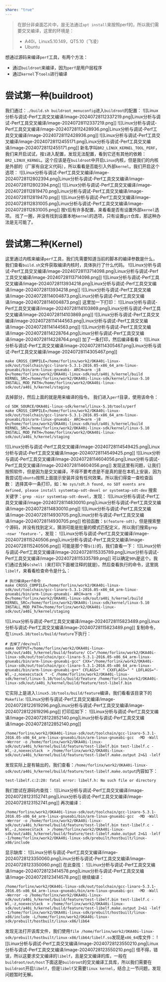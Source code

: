 ```yaml
---
share: "true"
---
```

> 在部分非桌面芯片中，是无法通过`apt install`来按照perf的，所以我们需要交叉编译，这里的环境是：
> + A40i，Linux5.10.149，QT5.10（飞凌）
> + Ubuntu

想通过源码来编译`perf`工具，有两个方法：
+ 通过`buildroot`来编译，因为`perf`是用户层程序
+ 通过`kernel`下`tools`进行编译
# 尝试第一种(buildroot)
我们通过：`./build.sh buildroot_menuconfig`进入`buildroot`的配置：
![[Linux分析与调试-Perf工具交叉编译/image-20240728112337219.png|Linux分析与调试-Perf工具交叉编译/image-20240728112337219.png]]
![[Linux分析与调试-Perf工具交叉编译/image-20240728112428936.png|Linux分析与调试-Perf工具交叉编译/image-20240728112428936.png]]
![[Linux分析与调试-Perf工具交叉编译/image-20240728112455171.png|Linux分析与调试-Perf工具交叉编译/image-20240728112455171.png]]
新名字叫`BR2_LINUX_KERNEL_TOOL_PERF`，我们来开启试试，按`1`进入配置，发现无法配置，看到它还有其他的依赖：`BR2_LINUX_KERNEL`。这个应该是在`buildroot`中开启`Linux`内核，但是我们的内核是外部的（厂家有自定义代码），所以看看是否能引入外部`kernel`。我们开启这个选项：
![[Linux分析与调试-Perf工具交叉编译/image-20240728112802394.png|Linux分析与调试-Perf工具交叉编译/image-20240728112802394.png]]
![[Linux分析与调试-Perf工具交叉编译/image-20240728112819470.png|Linux分析与调试-Perf工具交叉编译/image-20240728112819470.png]]
![[Linux分析与调试-Perf工具交叉编译/image-20240728112831005.png|Linux分析与调试-Perf工具交叉编译/image-20240728112831005.png]]
按`Y`后有许多配置，来看看是否有设置外部`kernel`选项。
找了一圈，并没有找到设置本地`kernel`的选项，只有设置`git`仓库，那这种办法是无可能了。

# 尝试第二种(Kernel)
这里通过内核来编译`perf`工具，我们先需要知道当前的脚本的编译参数是什么，我们查看`build.sh`文件获取编译内核时，具体执行了什么代码。
![[Linux分析与调试-Perf工具交叉编译/image-20240728113714098.png|Linux分析与调试-Perf工具交叉编译/image-20240728113714098.png]]
![[Linux分析与调试-Perf工具交叉编译/image-20240728113934218.png|Linux分析与调试-Perf工具交叉编译/image-20240728113934218.png]]
![[Linux分析与调试-Perf工具交叉编译/image-20240728114004873.png|Linux分析与调试-Perf工具交叉编译/image-20240728114004873.png]]
这里加一下打印：
![[Linux分析与调试-Perf工具交叉编译/image-20240728114103869.png|Linux分析与调试-Perf工具交叉编译/image-20240728114103869.png]]
![[Linux分析与调试-Perf工具交叉编译/image-20240728114144563.png|Linux分析与调试-Perf工具交叉编译/image-20240728114144563.png]]
![[Linux分析与调试-Perf工具交叉编译/image-20240728114228764.png|Linux分析与调试-Perf工具交叉编译/image-20240728114228764.png]]
加了一条打印，然后编译看看：
![[Linux分析与调试-Perf工具交叉编译/image-20240728114305467.png|Linux分析与调试-Perf工具交叉编译/image-20240728114305467.png]]
```shell
make CROSS_COMPILE=/home/forlinx/work2/OKA40i-linux-sdk/out/toolchain/gcc-linaro-5.3.1-2016.05-x86_64_arm-linux-gnueabi/bin/arm-linux-gnueabi- ARCH=arm -j8 O=/home/forlinx/work2/OKA40i-linux-sdk/out/a40i_h/kernel/build KERNEL_SRC=/home/forlinx/work2/OKA40i-linux-sdk/kernel/linux-5.10 INSTALL_MOD_PATH=/home/forlinx/work2/OKA40i-linux-sdk/out/a40i_h/kernel/staging
```
去掉部分，然后上面的就是用来编译的指令。
我们进入`perf`目录，使用该命令：
```shell
cd SDK_SOURCE/OKA40i-linux-sdk/kernel/linux-5.10/tools/perf
make CROSS_COMPILE=/home/forlinx/work2/OKA40i-linux-sdk/out/toolchain/gcc-linaro-5.3.1-2016.05-x86_64_arm-linux-gnueabi/bin/arm-linux-gnueabi- ARCH=arm -j8 O=/home/forlinx/work2/OKA40i-linux-sdk/out/a40i_h/kernel/build KERNEL_SRC=/home/forlinx/work2/OKA40i-linux-sdk/kernel/linux-5.10 INSTALL_MOD_PATH=/home/forlinx/work2/OKA40i-linux-sdk/out/a40i_h/kernel/staging
```
![[Linux分析与调试-Perf工具交叉编译/image-20240728114549425.png|Linux分析与调试-Perf工具交叉编译/image-20240728114549425.png]]
![[Linux分析与调试-Perf工具交叉编译/image-20240728114604056.png|Linux分析与调试-Perf工具交叉编译/image-20240728114604056.png]]
发现这里有问题，让我们按照软件，但是因为是交叉编译，不得不要考虑是不是真的是在本机上安装，因为我尝试在`ubuntu`按照上面提示安装并没有任何效果。所以我们得查一查检查函数：
选择其中一条打印，如：`No sys/sdt.h found, no SDT events are defined, please install systemtap-sdt-devel or systemtap-sdt-dev`
搜索关键字：`grep -nisr systemtap-sdt-devel`，发现：
![[Linux分析与调试-Perf工具交叉编译/image-20240728114830010.png|Linux分析与调试-Perf工具交叉编译/image-20240728114830010.png]]
![[Linux分析与调试-Perf工具交叉编译/image-20240728114930705.png|Linux分析与调试-Perf工具交叉编译/image-20240728114930705.png]]
检验函数：`$(feature-sdt)`，但是搜索整个源码，并没有找到定义，猜测可能是批量的模式匹配定义，所以我们搜索`grep -nswr ‘feature-’`，发现：
![[Linux分析与调试-Perf工具交叉编译/image-20240728115240506.png|Linux分析与调试-Perf工具交叉编译/image-20240728115240506.png]]
可能是那个带`$(1)`的，我们查看一下：
![[Linux分析与调试-Perf工具交叉编译/image-20240728115335789.png|Linux分析与调试-Perf工具交叉编译/image-20240728115335789.png]]
可以确定`90%`是这个。我们通过去掉`$(shell )`来打印(下面被注释的就是)，然后查看执行的命令，这里挑`libelf`，来看看检查命令是什么：
```shell
# 执行编译perf命令
make CROSS_COMPILE=/home/forlinx/work2/OKA40i-linux-sdk/out/toolchain/gcc-linaro-5.3.1-2016.05-x86_64_arm-linux-gnueabi/bin/arm-linux-gnueabi- ARCH=arm -j8 O=/home/forlinx/work2/OKA40i-linux-sdk/out/a40i_h/kernel/build KERNEL_SRC=/home/forlinx/work2/OKA40i-linux-sdk/kernel/linux-5.10 INSTALL_MOD_PATH=/home/forlinx/work2/OKA40i-linux-sdk/out/a40i_h/kernel/staging
```
![[Linux分析与调试-Perf工具交叉编译/image-20240728115823489.png|Linux分析与调试-Perf工具交叉编译/image-20240728115823489.png]]
复制命令，在`linux5.10/tools/build/feature`下执行：
```shell
# 去掉了/dev/null
make OUTPUT=/home/forlinx/work2/OKA40i-linux-sdk/out/a40i_h/kernel/build/feature/ CC="/home/forlinx/work2/OKA40i-linux-sdk/out/toolchain/gcc-linaro-5.3.1-2016.05-x86_64_arm-linux-gnueabi/bin/arm-linux-gnueabi-gcc" CXX="/home/forlinx/work2/OKA40i-linux-sdk/out/toolchain/gcc-linaro-5.3.1-2016.05-x86_64_arm-linux-gnueabi/bin/arm-linux-gnueabi-g++" CFLAGS=" " CXXFLAGS=" " LDFLAGS="-Wl,-z,noexecstack " -C /home/forlinx/work2/OKA40i-linux-sdk/kernel/linux-5.10/tools/build/feature /home/forlinx/work2/OKA40i-linux-sdk/out/a40i_h/kernel/build/feature/test-libelf.bin
```
它实际上是进入``linux5.10/tools/build/feature``编译，我们看看该目录下的`Makefile`:
![[Linux分析与调试-Perf工具交叉编译/image-20240728122619296.png|Linux分析与调试-Perf工具交叉编译/image-20240728122619296.png]]
打印后如下：
![[Linux分析与调试-Perf工具交叉编译/image-20240728122852140.png|Linux分析与调试-Perf工具交叉编译/image-20240728122852140.png]]
```shell
/home/forlinx/work2/OKA40i-linux-sdk/out/toolchain/gcc-linaro-5.3.1-2016.05-x86_64_arm-linux-gnueabi/bin/arm-linux-gnueabi-gcc  -MD -Wall -Werror -o /home/forlinx/work2/OKA40i-linux-sdk/out/a40i_h/kernel/build/feature/test-libelf.bin test-libelf.c -Wl,-z,noexecstack  > /home/forlinx/work2/OKA40i-linux-sdk/out/a40i_h/kernel/build/feature/test-libelf.make.output 2>&1 -lelf
```
发现实际上是有输出的，我们查看：`/home/forlinx/work2/OKA40i-linux-sdk/out/a40i_h/kernel/build/feature/test-libelf.make.output`内容如下：
```shell
test-libelf.c:2:20: fatal error: libelf.h: No such file or directory
```
我们尝试在源码内查找：
![[Linux分析与调试-Perf工具交叉编译/image-20240728123152741.png|Linux分析与调试-Perf工具交叉编译/image-20240728123152741.png]]
再次编译：
```shell
/home/forlinx/work2/OKA40i-linux-sdk/out/toolchain/gcc-linaro-5.3.1-2016.05-x86_64_arm-linux-gnueabi/bin/arm-linux-gnueabi-gcc  -MD -Wall -Werror -o /home/forlinx/work2/OKA40i-linux-sdk/out/a40i_h/kernel/build/feature/test-libelf.bin test-libelf.c -Wl,-z,noexecstack  > /home/forlinx/work2/OKA40i-linux-sdk/out/a40i_h/kernel/build/feature/test-libelf.make.output 2>&1 -lelf -I/home/forlinx/work2/OKA40i-linux-sdk/prebuilt/hostbuilt/linux-x86/include
```
显示缺库：
![[Linux分析与调试-Perf工具交叉编译/image-20240728123350060.png|Linux分析与调试-Perf工具交叉编译/image-20240728123350060.png]]
在此查找：
![[Linux分析与调试-Perf工具交叉编译/image-20240728123414578.png|Linux分析与调试-Perf工具交叉编译/image-20240728123414578.png]]
继续编译：
```shell
/home/forlinx/work2/OKA40i-linux-sdk/out/toolchain/gcc-linaro-5.3.1-2016.05-x86_64_arm-linux-gnueabi/bin/arm-linux-gnueabi-gcc  -MD -Wall -Werror -o /home/forlinx/work2/OKA40i-linux-sdk/out/a40i_h/kernel/build/feature/test-libelf.bin test-libelf.c -Wl,-z,noexecstack  > /home/forlinx/work2/OKA40i-linux-sdk/out/a40i_h/kernel/build/feature/test-libelf.make.output 2>&1 -lelf -I/home/forlinx/work2/OKA40i-linux-sdk/prebuilt/hostbuilt/linux-x86/include -L/home/forlinx/work2/OKA40i-linux-sdk/prebuilt/hostbuilt/linux-x86/lib64
```
发现无法打开该库文件，我们使用`file /home/forlinx/work2/OKA40i-linux-sdk/prebuilt/hostbuilt/linux-x86/lib64/libelf.so`发现是`x86_64`库文件：
![[Linux分析与调试-Perf工具交叉编译/image-20240728123550210.png|Linux分析与调试-Perf工具交叉编译/image-20240728123550210.png]]
怪不得，错误，所以这要求交叉编译的`libelf`，且是交叉编译的库，一般在`buildroot/out/host`下面这是`buildroot`的交叉编译工具库，所以我们需要在`buildroot`开启`libelf`，但是`libelf`又需要`linux kernel`，结合上一节问题，发现问题暂时无解。















